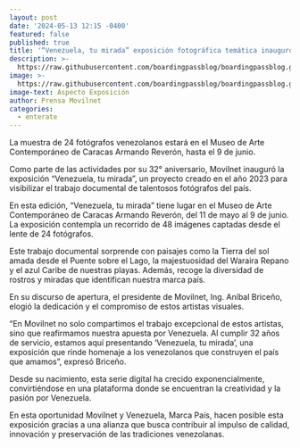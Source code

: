 ```yaml
---
layout: post
date: '2024-05-13 12:15 -0400'
featured: false
published: true
title: '“Venezuela, tu mirada” exposición fotográfica temática inauguró Movilnet'
description: >-
  https://raw.githubusercontent.com/boardingpassblog/boardingpassblog.github.io/main/assets/images/Expo-Movilnet.jpg
image: >-
  https://raw.githubusercontent.com/boardingpassblog/boardingpassblog.github.io/main/assets/images/Expo-Movilnet.jpg
image-text: Aspecto Exposición
author: Prensa Movilnet
categories:
  - enterate
---
```

La muestra de 24 fotógrafos venezolanos estará en el Museo de Arte Contemporáneo de Caracas Armando Reverón, hasta el 9 de junio.

Como parte de las actividades por su 32° aniversario, Movilnet inauguró la exposición “Venezuela, tu mirada”, un proyecto creado en el año 2023 para visibilizar el trabajo documental de talentosos fotógrafos del país.

En esta edición, “Venezuela, tu mirada” tiene lugar en el Museo de Arte Contemporáneo de Caracas Armando Reverón, del 11 de mayo al 9 de junio. La exposición contempla un recorrido de 48 imágenes captadas desde el lente de 24 fotógrafos.  

Este trabajo documental sorprende con paisajes como la Tierra del sol amada desde el Puente sobre el Lago, la majestuosidad del Waraira Repano y el azul Caribe de nuestras playas. Además, recoge la diversidad de rostros y miradas que identifican nuestra marca país.  

En su discurso de apertura, el presidente de Movilnet, Ing. Aníbal Briceño, elogió la dedicación y el compromiso de estos artistas visuales.  

“En Movilnet no solo compartimos el trabajo excepcional de estos artistas, sino que reafirmamos nuestra apuesta por Venezuela. Al cumplir 32 años de servicio, estamos aquí presentando ‘Venezuela, tu mirada’, una exposición que rinde homenaje a los venezolanos que construyen el país que amamos”, expresó Briceño.  

Desde su nacimiento, esta serie digital ha crecido exponencialmente, convirtiéndose en una plataforma donde se encuentran la creatividad y la pasión por Venezuela.

En esta oportunidad Movilnet y Venezuela, Marca País, hacen posible esta exposición gracias a una alianza que busca contribuir al impulso de calidad, innovación y preservación de las tradiciones venezolanas.